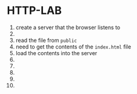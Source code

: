 # HTTP-LAB

1. create a server that the browser listens to
1. 
1. read the file from `public`
1. need to get the contents of the `index.html` file
1. load the contents into the server
1. 
1. 
1.
1. 
1.
